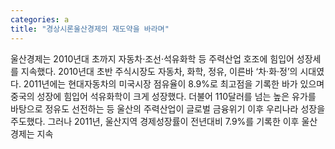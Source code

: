 ```yaml
---
categories: a
title: "경상시론울산경제의 재도약을 바라며"
---
```

울산경제는 2010년대 초까지 자동차·조선·석유화학 등 주력산업 호조에 힘입어 성장세를 지속했다. 2010년대 초반 주식시장도 자동차, 화학, 정유, 이른바 ‘차·화·정’의 시대였다. 2011년에는 현대자동차의 미국시장 점유율이 8.9%로 최고점을 기록한 바가 있으며 중국의 성장에 힘입어 석유화학이 크게 성장했다. 더불어 110달러를 넘는 높은 유가를 바탕으로 정유도 선전하는 등 울산의 주력산업이 글로벌 금융위기 이후 우리나라 성장을 주도했다. 그러나 2011년, 울산지역 경제성장률이 전년대비 7.9%를 기록한 이후 울산경제는 지속